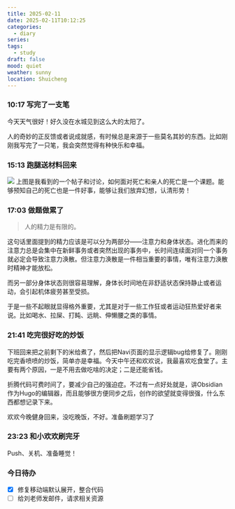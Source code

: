 ```yaml
---
title: 2025-02-11
date: 2025-02-11T10:12:25
categories:
  - diary
series: 
tags:
  - study
draft: false
mood: quiet
weather: sunny
location: Shuicheng
---
```

### 10:17 写完了一支笔

今天天气很好！好久没在水城见到这么大的太阳了。

人的奇妙的正反馈或者说成就感，有时候总是来源于一些莫名其妙的东西。比如刚刚我写完了一只笔，我会突然觉得有种快乐和幸福。

### 15:13 跑腿送材料回来

![](../../../../../static/images/diary/V2EX-84岁肺癌.png)
上图是我看到的一个帖子和讨论，如何面对死亡和亲人的死亡是一个课题。能够预知自己的死亡也是一件好事，能够让我们放弃幻想，认清形势！

### 17:03 做题做累了

> 人的精力是有限的。

这句话里面提到的精力应该是可以分为两部分——注意力和身体状态。进化而来的注意力总是会集中在新鲜事务或者突然出现的事务中，长时间连续面对同一个事务就必定会导致注意力涣散。但注意力涣散是一件相当重要的事情，唯有注意力涣散时精神才能放松。

而另一部分身体状态则很容易理解，身体长时间地在非舒适状态保持静止或者运动，会引起机体疲劳甚至受损。

于是一些不起眼就显得格外重要，尤其是对于一些工作狂或者运动狂热爱好者来说。比如喝水、拉屎、打盹、远眺、伸懒腰之类的事情。

### 21:41 吃完很好吃的炒饭

下班回来把之前剩下的米给煮了，然后把Navi页面的显示逻辑bug给修复了。刚刚吃完香喷喷的炒饭，简单亦是幸福。今天中午还和欢欢说，我最喜欢吃食堂了。主要有两个原因，一是不用去做吃啥的决定；二是还能省钱。

折腾代码可费时间了，要减少自己的强迫症。不过有一点好处就是，讲Obsidian作为Hugo的编辑器，而且能够很方便同步之后，创作的欲望就变得很强，什么东西都想记录下来。

欢欢今晚健身回来，没吃晚饭，不好。准备刷题学习了

### 23:23 和小欢欢刷完牙

Push、关机、准备睡觉！

### 今日待办

- [x] 修复移动端默认展开，整合代码
- [ ] 给刘老师发邮件，请求相关资源
